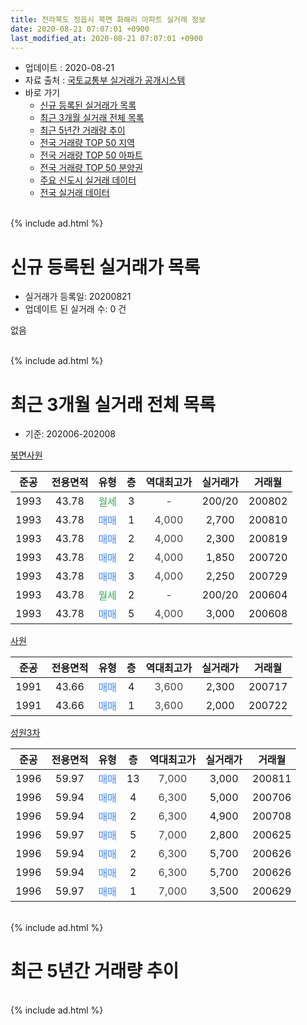 ```yaml
---
title: 전라북도 정읍시 북면 화해리 아파트 실거래 정보
date: 2020-08-21 07:07:01 +0900
last_modified_at: 2020-08-21 07:07:01 +0900
---
```


* 업데이트 : 2020-08-21
* 자료 출처 : [국토교통부 실거래가 공개시스템](http://rt.molit.go.kr)
* 바로 가기
    * [신규 등록된 실거래가 목록](#신규-등록된-실거래가-목록)
    * [최근 3개월 실거래 전체 목록](#최근-3개월-실거래-전체-목록)
    * [최근 5년간 거래량 추이](#최근-5년간-거래량-추이)
    * [전국 거래량 TOP 50 지역](https://inasie.github.io/apt-trade-info/최근-3개월-전국에서-가장-거래가-많이-발생한-지역)
    * [전국 거래량 TOP 50 아파트](https://inasie.github.io/apt-trade-info/최근-3개월-전국에서-가장-거래가-많이-발생한-아파트)
    * [전국 거래량 TOP 50 분양권](https://inasie.github.io/apt-trade-info/최근-3개월-전국에서-가장-거래가-많이-발생한-분양권)
    * [주요 신도시 실거래 데이터](https://inasie.github.io/apt-trade-info/주요-신도시)
    * [전국 실거래 데이터](https://inasie.github.io/apt-trade-info/전국)
<br>
{% include ad.html %}
<br>

# 신규 등록된 실거래가 목록
* 실거래가 등록일: 20200821
* 업데이트 된 실거래 수: 0 건

없음

<br>
{% include ad.html %}
<br>

# 최근 3개월 실거래 전체 목록
* 기준: 202006-202008


[북면사원](https://search.naver.com/search.naver?query=%EC%A0%84%EB%9D%BC%EB%B6%81%EB%8F%84+%EC%A0%95%EC%9D%8D%EC%8B%9C+%EB%B6%81%EB%A9%B4+%ED%99%94%ED%95%B4%EB%A6%AC+%EB%B6%81%EB%A9%B4%EC%82%AC%EC%9B%90)

|준공|전용면적|유형|층|역대최고가|실거래가|거래월|
|:---:|:---:|:---:|:---:|:---:|:---:|:---:|
|1993|43.78|<span style="color:#34a853">월세</span>|3|<span style="color:#444444">-</span>|200/20|200802|
|1993|43.78|<span style="color:#4285f3">매매</span>|1|<span style="color:#444444">4,000</span>|2,700|200810|
|1993|43.78|<span style="color:#4285f3">매매</span>|2|<span style="color:#444444">4,000</span>|2,300|200819|
|1993|43.78|<span style="color:#4285f3">매매</span>|2|<span style="color:#444444">4,000</span>|1,850|200720|
|1993|43.78|<span style="color:#4285f3">매매</span>|3|<span style="color:#444444">4,000</span>|2,250|200729|
|1993|43.78|<span style="color:#34a853">월세</span>|2|<span style="color:#444444">-</span>|200/20|200604|
|1993|43.78|<span style="color:#4285f3">매매</span>|5|<span style="color:#444444">4,000</span>|3,000|200608|

[사원](https://search.naver.com/search.naver?query=%EC%A0%84%EB%9D%BC%EB%B6%81%EB%8F%84+%EC%A0%95%EC%9D%8D%EC%8B%9C+%EB%B6%81%EB%A9%B4+%ED%99%94%ED%95%B4%EB%A6%AC+%EC%82%AC%EC%9B%90)

|준공|전용면적|유형|층|역대최고가|실거래가|거래월|
|:---:|:---:|:---:|:---:|:---:|:---:|:---:|
|1991|43.66|<span style="color:#4285f3">매매</span>|4|<span style="color:#444444">3,600</span>|2,300|200717|
|1991|43.66|<span style="color:#4285f3">매매</span>|1|<span style="color:#444444">3,600</span>|2,000|200722|

[성원3차](https://search.naver.com/search.naver?query=%EC%A0%84%EB%9D%BC%EB%B6%81%EB%8F%84+%EC%A0%95%EC%9D%8D%EC%8B%9C+%EB%B6%81%EB%A9%B4+%ED%99%94%ED%95%B4%EB%A6%AC+%EC%84%B1%EC%9B%903%EC%B0%A8)

|준공|전용면적|유형|층|역대최고가|실거래가|거래월|
|:---:|:---:|:---:|:---:|:---:|:---:|:---:|
|1996|59.97|<span style="color:#4285f3">매매</span>|13|<span style="color:#444444">7,000</span>|3,000|200811|
|1996|59.94|<span style="color:#4285f3">매매</span>|4|<span style="color:#444444">6,300</span>|5,000|200706|
|1996|59.94|<span style="color:#4285f3">매매</span>|2|<span style="color:#444444">6,300</span>|4,900|200708|
|1996|59.97|<span style="color:#4285f3">매매</span>|5|<span style="color:#444444">7,000</span>|2,800|200625|
|1996|59.94|<span style="color:#4285f3">매매</span>|2|<span style="color:#444444">6,300</span>|5,700|200626|
|1996|59.94|<span style="color:#4285f3">매매</span>|2|<span style="color:#444444">6,300</span>|5,700|200626|
|1996|59.97|<span style="color:#4285f3">매매</span>|1|<span style="color:#444444">7,000</span>|3,500|200629|


<br>
{% include ad.html %}
<br>

# 최근 5년간 거래량 추이


<div style="width:100%;">
    <canvas id="deal_progress" height="200"></canvas>
</div>

<script>
new Chart(document.getElementById("deal_progress"), {
    type: 'line',
    data: {
        labels: ['201508','201509','201510','201511','201512','201601','201602','201603','201604','201605','201606','201607','201608','201609','201610','201611','201612','201701','201702','201703','201704','201705','201706','201707','201708','201709','201710','201711','201712','201801','201802','201803','201804','201805','201806','201807','201808','201809','201810','201811','201812','201901','201902','201903','201904','201905','201906','201907','201908','201909','201910','201911','201912','202001','202002','202003','202004','202005','202006','202007','202008'],
        datasets: [{
            label: '매매',
            pointRadius: 1,
            data: [6, 2, 3, 5, 4, 5, 7, 2, 6, 1, 7, 5, 0, 7, 5, 2, 0, 2, 6, 3, 7, 5, 3, 4, 2, 1, 4, 1, 4, 0, 0, 1, 4, 4, 4, 4, 1, 5, 5, 3, 4, 2, 0, 5, 1, 3, 5, 8, 5, 1, 3, 8, 7, 2, 5, 5, 3, 3, 5, 6, 3],
            borderColor: "rgba(255, 201, 14, 1)",
            backgroundColor: "rgba(255, 201, 14, 0.5)",
            fill: false,
            lineTension: 0
        },{
            label: '전월세',
            pointRadius: 1,
            data: [1, 1, 1, 0, 2, 2, 1, 0, 1, 1, 0, 0, 1, 0, 1, 1, 1, 0, 1, 1, 1, 0, 1, 2, 0, 0, 0, 0, 0, 0, 0, 2, 0, 1, 2, 0, 2, 1, 0, 0, 0, 2, 0, 0, 2, 0, 1, 0, 1, 0, 0, 1, 0, 1, 1, 0, 2, 1, 1, 0, 1],
            borderColor: "rgba(0, 141, 185, 1)",
            backgroundColor: "rgba(0, 141, 185, 0.5)",
            fill: false,
            lineTension: 0
        }
        ]
    },
    options: {
        responsive: true,
        title: {
            display: false
        },
        tooltips: {
            mode: 'index',
            intersect: false
        },
        hover: {
            mode: 'nearest',
            intersect: true
        },
        scales: {
            xAxes: [{
                display: true,
                scaleLabel: {
                    display: true,
                    labelString: '년/월'
                }
            }],
            yAxes: [{
                display: true,
                ticks: {
                    suggestedMin: 0,
                },
                scaleLabel: {
                    display: true,
                    labelString: '실거래 수'
                }
            }]
        }
    }
});

</script>


<br>
{% include ad.html %}
<br>

